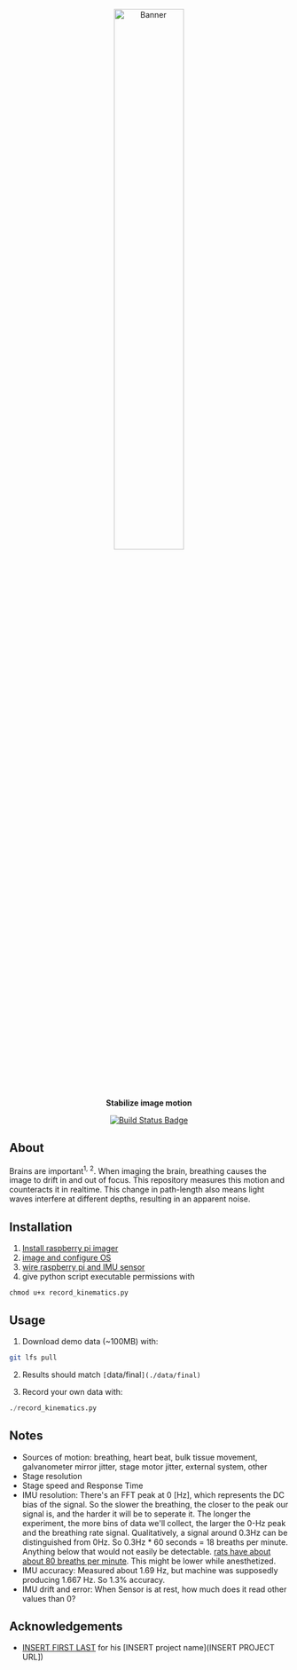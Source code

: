 <p align="center">
<img width="50%" src="https://i.imgur.com/KBu69Ng.png" alt="Banner">
</p>

<p align="center">
<b>Stabilize image motion</b>
</p>

<p align="center">
<a href="https://github.com/mattrohr/compensation-stage/actions?query=workflow%3Abuild">
<img src="https://github.com/mattrohr/compensation-stage/workflows/build/badge.svg?branch=main" alt="Build Status Badge">
</a>
</p>

## About
Brains are important<sup>1, 2</sup>. When imaging the brain, breathing causes the image to drift in and out of focus. This repository measures this motion and counteracts it in realtime. This change in path-length also means light waves interfere at different depths, resulting in an apparent noise.

## Installation
1. [Install raspberry pi imager](https://www.raspberrypi.org/software/)
2. [image and configure OS](https://learn.adafruit.com/circuitpython-on-raspberrypi-linux/installing-circuitpython-on-raspberry-pi)
3. [wire raspberry pi and IMU sensor](https://learn.adafruit.com/adafruit-9-dof-orientation-imu-fusion-breakout-bno085/python-circuitpython)
4. give python script executable permissions with
```
chmod u+x record_kinematics.py
```

## Usage
1. Download demo data (~100MB) with:
```bash
git lfs pull
```

2. Results should match `[`data/final`](./data/final)`

3. Record your own data with:
```python
./record_kinematics.py
```

## Notes
- Sources of motion: breathing, heart beat, bulk tissue movement, galvanometer mirror jitter, stage motor jitter, external system, other
- Stage resolution
- Stage speed and Response Time
- IMU resolution: There's an FFT peak at 0 [Hz], which represents the DC bias of the signal. So the slower the breathing, the closer to the peak our signal is, and the harder it will be to seperate it. The longer the experiment, the more bins of data we'll collect, the larger the 0-Hz peak and the breathing rate signal. Qualitatively, a signal around 0.3Hz can be distinguished from 0Hz. So 0.3Hz * 60 seconds = 18 breaths per minute. Anything below that would not easily be detectable. [rats have about about 80 breaths per minute](https://www.google.com/search?q=rat+breaths+per+minute&client=safari&rls=en&ei=1HZuYNzTIYWUtAaip7HwBg&oq=rat+breaths+per+minute&gs_lcp=Cgdnd3Mtd2l6EAMyBwgAEEcQsAMyBwgAEEcQsAMyBwgAEEcQsAMyBwgAEEcQsAMyBwgAEEcQsAMyBwgAEEcQsAMyBwgAEEcQsAMyBwgAEEcQsAMyBwgAELADEENQ2FtYj11g2V1oAnACeACAAfcBiAHSA5IBAzItMpgBAKABAaoBB2d3cy13aXrIAQnAAQE&sclient=gws-wiz&ved=0ahUKEwjcjdPl2O3vAhUFCs0KHaJTDG4Q4dUDCAw&uact=5). This might be lower while anesthetized. 
- IMU accuracy: Measured about 1.69 Hz, but machine was supposedly producing 1.667 Hz. So 1.3% accuracy.
- IMU drift and error: When Sensor is at rest, how much does it read other values than 0?

## Acknowledgements
- [INSERT FIRST LAST](URL) for his [INSERT project name](INSERT PROJECT URL])